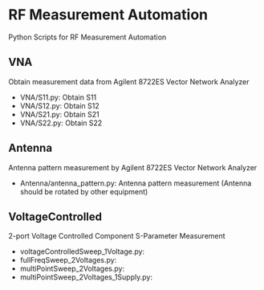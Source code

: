 # RF Measurement Automation
Python Scripts for RF Measurement Automation

## VNA
Obtain measurement data from Agilent 8722ES Vector Network Analyzer
- VNA/S11.py: Obtain S11
- VNA/S12.py: Obtain S12
- VNA/S21.py: Obtain S21
- VNA/S22.py: Obtain S22

## Antenna
Antenna pattern measurement by Agilent 8722ES Vector Network Analyzer
- Antenna/antenna_pattern.py: Antenna pattern measurement (Antenna should be rotated by other equipment)

## VoltageControlled
2-port Voltage Controlled Component S-Parameter Measurement
- voltageControlledSweep_1Voltage.py:
- fullFreqSweep_2Voltages.py:
- multiPointSweep_2Voltages.py:
- multiPointSweep_2Voltages_1Supply.py: